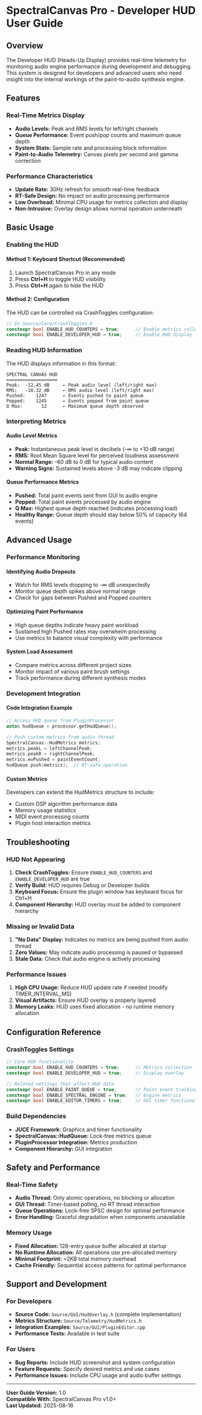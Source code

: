 # SpectralCanvas Pro - Developer HUD User Guide

## Overview

The Developer HUD (Heads-Up Display) provides real-time telemetry for monitoring audio engine performance during development and debugging. This system is designed for developers and advanced users who need insight into the internal workings of the paint-to-audio synthesis engine.

## Features

### Real-Time Metrics Display
- **Audio Levels:** Peak and RMS levels for left/right channels
- **Queue Performance:** Event push/pop counts and maximum queue depth
- **System Stats:** Sample rate and processing block information
- **Paint-to-Audio Telemetry:** Canvas pixels per second and gamma correction

### Performance Characteristics
- **Update Rate:** 30Hz refresh for smooth real-time feedback
- **RT-Safe Design:** No impact on audio processing performance
- **Low Overhead:** Minimal CPU usage for metrics collection and display
- **Non-Intrusive:** Overlay design allows normal operation underneath

## Basic Usage

### Enabling the HUD

#### Method 1: Keyboard Shortcut (Recommended)
1. Launch SpectralCanvas Pro in any mode
2. Press **Ctrl+H** to toggle HUD visibility
3. Press **Ctrl+H** again to hide the HUD

#### Method 2: Configuration
The HUD can be controlled via CrashToggles configuration:
```cpp
// In Source/Core/CrashToggles.h
constexpr bool ENABLE_HUD_COUNTERS = true;      // Enable metrics collection
constexpr bool ENABLE_DEVELOPER_HUD = true;     // Enable HUD display
```

### Reading HUD Information

The HUD displays information in this format:
```
SPECTRAL CANVAS HUD
===================
Peak:  -12.45 dB     ← Peak audio level (left/right max)
RMS:   -18.32 dB     ← RMS audio level (left/right max)  
Pushed:    1247      ← Events pushed to paint queue
Popped:    1245      ← Events popped from paint queue
Q Max:       12      ← Maximum queue depth observed
```

### Interpreting Metrics

#### Audio Level Metrics
- **Peak:** Instantaneous peak level in decibels (-∞ to +10 dB range)
- **RMS:** Root Mean Square level for perceived loudness assessment
- **Normal Range:** -60 dB to 0 dB for typical audio content
- **Warning Signs:** Sustained levels above -3 dB may indicate clipping

#### Queue Performance Metrics
- **Pushed:** Total paint events sent from GUI to audio engine
- **Popped:** Total paint events processed by audio engine
- **Q Max:** Highest queue depth reached (indicates processing load)
- **Healthy Range:** Queue depth should stay below 50% of capacity (64 events)

## Advanced Usage

### Performance Monitoring

#### Identifying Audio Dropouts
- Watch for RMS levels dropping to -∞ dB unexpectedly
- Monitor queue depth spikes above normal range
- Check for gaps between Pushed and Popped counters

#### Optimizing Paint Performance
- High queue depths indicate heavy paint workload
- Sustained high Pushed rates may overwhelm processing
- Use metrics to balance visual complexity with performance

#### System Load Assessment
- Compare metrics across different project sizes
- Monitor impact of various paint brush settings
- Track performance during different synthesis modes

### Development Integration

#### Code Integration Example
```cpp
// Access HUD queue from PluginProcessor
auto& hudQueue = processor.getHudQueue();

// Push custom metrics from audio thread
SpectralCanvas::HudMetrics metrics;
metrics.peakL = leftChannelPeak;
metrics.peakR = rightChannelPeak;
metrics.evPushed = paintEventCount;
hudQueue.push(metrics);  // RT-safe operation
```

#### Custom Metrics
Developers can extend the HudMetrics structure to include:
- Custom DSP algorithm performance data
- Memory usage statistics
- MIDI event processing counts
- Plugin host interaction metrics

## Troubleshooting

### HUD Not Appearing
1. **Check CrashToggles:** Ensure `ENABLE_HUD_COUNTERS` and `ENABLE_DEVELOPER_HUD` are true
2. **Verify Build:** HUD requires Debug or Developer builds
3. **Keyboard Focus:** Ensure the plugin window has keyboard focus for Ctrl+H
4. **Component Hierarchy:** HUD overlay must be added to component hierarchy

### Missing or Invalid Data
1. **"No Data" Display:** Indicates no metrics are being pushed from audio thread
2. **Zero Values:** May indicate audio processing is paused or bypassed
3. **Stale Data:** Check that audio engine is actively processing

### Performance Issues
1. **High CPU Usage:** Reduce HUD update rate if needed (modify TIMER_INTERVAL_MS)
2. **Visual Artifacts:** Ensure HUD overlay is properly layered
3. **Memory Leaks:** HUD uses fixed allocation - no runtime memory allocation

## Configuration Reference

### CrashToggles Settings
```cpp
// Core HUD functionality
constexpr bool ENABLE_HUD_COUNTERS = true;      // Metrics collection
constexpr bool ENABLE_DEVELOPER_HUD = true;     // Display overlay

// Related settings that affect HUD data
constexpr bool ENABLE_PAINT_QUEUE = true;       // Paint event tracking
constexpr bool ENABLE_SPECTRAL_ENGINE = true;   // Engine metrics
constexpr bool ENABLE_EDITOR_TIMERS = true;     // GUI timer functionality
```

### Build Dependencies
- **JUCE Framework:** Graphics and timer functionality
- **SpectralCanvas::HudQueue:** Lock-free metrics queue
- **PluginProcessor Integration:** Metrics production
- **Component Hierarchy:** GUI integration

## Safety and Performance

### Real-Time Safety
- **Audio Thread:** Only atomic operations, no blocking or allocation
- **GUI Thread:** Timer-based polling, no RT thread interaction
- **Queue Operations:** Lock-free SPSC design for optimal performance
- **Error Handling:** Graceful degradation when components unavailable

### Memory Usage
- **Fixed Allocation:** 128-entry queue buffer allocated at startup
- **No Runtime Allocation:** All operations use pre-allocated memory
- **Minimal Footprint:** ~2KB total memory overhead
- **Cache Friendly:** Sequential access patterns for optimal performance

## Support and Development

### For Developers
- **Source Code:** `Source/GUI/HudOverlay.h` (complete implementation)
- **Metrics Structure:** `Source/Telemetry/HudMetrics.h`
- **Integration Examples:** `Source/GUI/PluginEditor.cpp`
- **Performance Tests:** Available in test suite

### For Users
- **Bug Reports:** Include HUD screenshot and system configuration
- **Feature Requests:** Specify desired metrics and use cases
- **Performance Issues:** Include CPU usage and audio buffer settings

---

**User Guide Version:** 1.0  
**Compatible With:** SpectralCanvas Pro v1.0+  
**Last Updated:** 2025-08-16